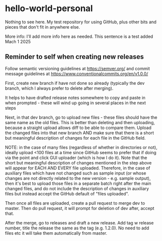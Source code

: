 # hello-world-personal
Nothing to see here. My test repository for using GitHub, plus other bits and pieces that don't fit in anywhere else.

More info: I'll add more info here as needed. This sentence is a test added Mach 1 2025

## Reminder to self when creating new releases
Follow semantic versioning guidelines at https://semver.org/ and commit message guidelines at https://www.conventionalcommits.org/en/v1.0.0/

First, create new branch if have not done so already (typically the dev branch, which I always prefer to delete after merging).

It helps to have drafted release notes somewhere to copy and paste in when prompted - these will wind up going in several places in the next steps

Next, in that dev branch, go to upload new files - these files should have the same name as the old files. This is better than deleting and then uploading, because a straight upload allows diff to be able to compare them. Upload the changed files into that new branch AND make sure that there is a short but meaningful description of changes for each file in the GitHub field.

NOTE: in the case of many files (regardless of whether in directories or not), ideally upload <100 files at a time since GitHub seems to prefer that if doing via the point and click GUI uploader (which is how I do it). Note that the short but meaningful description of changes mentioned in the step above will appear for EACH AND EVERY file uploaded. Therefore, in the case of auxiliary files which have not changed such as sample input (or whose changes are not directly related to the new version - e.g. sample output), then it's best to upload those files in a separate batch right after the main changed files, and do not include the description of changes in auxiliary files but instead accept the GitHub default of "files uploaded".

Then once all files are uploaded, create a pull request to merge dev to master. Then do pull request, it will prompt for deletion of dev after, accept that.

After the merge, go to releases and draft a new release. Add tag w release number, title the release the same as the tag (e.g. 1.2.0). No need to add files etc it will take them automatically from master.
